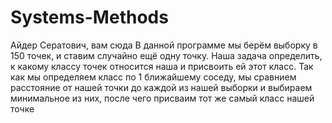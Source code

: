 # Systems-Methods
Айдер Сератович, вам сюда
В данной программе мы берём выборку в 150 точек, и ставим случайно ещё одну точку. Наша задача определить, к какому классу точек относится  наша и присвоить ей этот класс. Так как мы определяем класс по 1 ближайшему соседу, мы сравнием расстояние от нашей точки до каждой из нашей выборки и выбираем минимальное из них, после чего присваим тот же самый класс нашей точке

